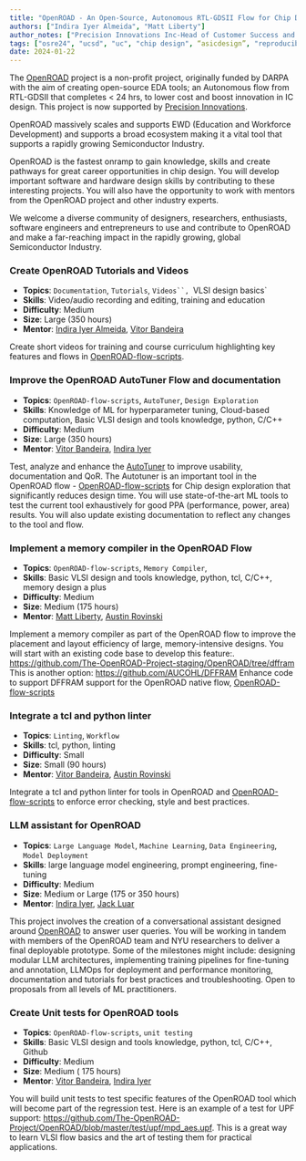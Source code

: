 ```yaml
---
title: "OpenROAD - An Open-Source, Autonomous RTL-GDSII Flow for Chip Design"
authors: ["Indira Iyer Almeida", "Matt Liberty"]
author_notes: ["Precision Innovations Inc-Head of Customer Success and Outreach", "V.P Engineering, Precision Innovations- Technical head OpenROAD"]
tags: ["osre24", "ucsd", "uc", "chip design", “asicdesign”, "reproducibility"]
date: 2024-01-22
---
```


The [OpenROAD](https://theopenroadproject.org) project is a non-profit project, originally funded by DARPA with the aim of creating open-source EDA tools; an Autonomous flow from RTL-GDSII that completes < 24 hrs,  to lower cost and boost innovation in IC design. This project is now supported by [Precision Innovations](https://precisioninno.com).  

OpenROAD massively scales and supports EWD (Education and Workforce Development) and supports a broad ecosystem making it a vital tool that supports a rapidly growing Semiconductor Industry. 

OpenROAD is the fastest onramp to gain knowledge, skills and create pathways for great career opportunities in chip design. You will develop important software and hardware design skills by contributing to these interesting projects. You will also have the opportunity to work with mentors from the OpenROAD project and other industry experts.

We welcome a diverse community of designers, researchers, enthusiasts, software engineers and entrepreneurs to use and contribute to OpenROAD and make a far-reaching impact in the rapidly growing, global Semiconductor Industry.

### Create OpenROAD Tutorials and Videos 

  * **Topics**: `Documentation`, `Tutorials`, `Videos``, `VLSI design basics`
  * **Skills**:  Video/audio recording and editing, training and education
  * **Difficulty**: Medium
  * **Size**:  Large (350 hours)
  * **Mentor**: [Indira Iyer Almeida](mailto:iiyer@precisioninno.com), [Vitor Bandeira](mailto:vvbandeira@precisioninno.com)

Create short videos for training and course curriculum highlighting key features and flows in  [OpenROAD-flow-scripts](https://github.com/The-OpenROAD-Project/OpenROAD-flow-scripts). 

### Improve the OpenROAD AutoTuner Flow and documentation
 * **Topics**: `OpenROAD-flow-scripts`, `AutoTuner`, `Design Exploration`
  * **Skills**: Knowledge of ML for hyperparameter tuning, Cloud-based computation, Basic VLSI design and tools knowledge, python, C/C++
  * **Difficulty**: Medium
  * **Size**: Large (350 hours) 
  * **Mentor**: [Vitor Bandeira](mailto:vbandeira@precisioninno.com), [Indira Iyer ](mailto:iiyer@precisioninno.com)

Test, analyze and enhance the [AutoTuner](https://openroad-flow-scripts.readthedocs.io/en/latest/user/InstructionsForAutoTuner.html) to improve usability, documentation and QoR. The Autotuner is an important tool in the OpenROAD flow - [OpenROAD-flow-scripts](https://github.com/The-OpenROAD-Project/OpenROAD-flow-scripts) for Chip design exploration that significantly reduces design time.  You will use state-of-the-art ML tools to test the current tool exhaustively for good PPA (performance, power, area) results. You will also update existing documentation to reflect any changes to the tool and flow.

### Implement a memory compiler in the OpenROAD Flow
 * **Topics**: `OpenROAD-flow-scripts`, `Memory Compiler`, 
  * **Skills**: Basic VLSI design and tools knowledge, python, tcl,  C/C++, memory design a plus
  * **Difficulty**: Medium
  * **Size**: Medium (175 hours) 
  * **Mentor**: [Matt Liberty](mailto:mliberty@precisioninno.com), [Austin Rovinski ](mailto:rovinski@nyu.edu)

Implement a memory compiler as part of the OpenROAD flow to improve the placement and layout efficiency of large, memory-intensive designs. You will start with an existing code base to develop this feature:. https://github.com/The-OpenROAD-Project-staging/OpenROAD/tree/dffram
This is another option: https://github.com/AUCOHL/DFFRAM
Enhance code to support DFFRAM support for the OpenROAD native flow, [OpenROAD-flow-scripts](https://github.com/The-OpenROAD-Project/OpenROAD-flow-scripts)

### Integrate a tcl and python linter 

  * **Topics**: `Linting`, `Workflow`
  * **Skills**: tcl,  python, linting
  * **Difficulty**: Small
  * **Size**: Small  (90 hours) 
  * **Mentor**: [Vitor Bandeira](mailto:vvbandiera@precisioninno.com), [Austin Rovinski ](mailto:rovinski@nyu.edu)

Integrate a tcl and python linter for tools in OpenROAD and [OpenROAD-flow-scripts](https://github.com/The-OpenROAD-Project/OpenROAD-flow-scripts) to enforce error checking, style and best practices.


### LLM assistant for OpenROAD

  * **Topics**: `Large Language Model`, `Machine Learning`, `Data Engineering`, `Model Deployment`
  * **Skills**:  large language model engineering, prompt engineering, fine-tuning
  * **Difficulty**: Medium
  * **Size**: Medium or Large (175 or 350 hours) 
  * **Mentor**: [Indira Iyer](mailto:iiyer@precisioninno.com), [Jack Luar](mailto:espsluar@gmail.com) 

This project involves the creation of a conversational assistant designed around [OpenROAD](https://github.com/The-OpenROAD-Project/OpenROAD) to answer user queries. You will be working in tandem with members of the OpenROAD team and NYU researchers to deliver a final deployable prototype. Some of the milestones might include: designing modular LLM architectures, implementing training pipelines for fine-tuning and annotation, LLMOps for deployment and performance monitoring, documentation and tutorials for best practices and troubleshooting. Open to proposals from all levels of ML practitioners.

### Create Unit tests for OpenROAD tools
 * **Topics**: `OpenROAD-flow-scripts`, `unit testing`
  * **Skills**: Basic VLSI design and tools knowledge, python, tcl,  C/C++, Github
  * **Difficulty**: Medium
  * **Size**: Medium ( 175 hours) 
  * **Mentor**: [Vitor Bandeira](mailto:vvbandiera@precisioninno.com), [Indira Iyer ](mailto:iiyer@precisioninno.com)

You will build unit tests to test specific features of the OpenROAD tool which will become part of the regression test. Here is an example of a test for UPF support: https://github.com/The-OpenROAD-Project/OpenROAD/blob/master/test/upf/mpd_aes.upf.
This is a great way to learn VLSI flow basics and the art of testing them for practical applications.

